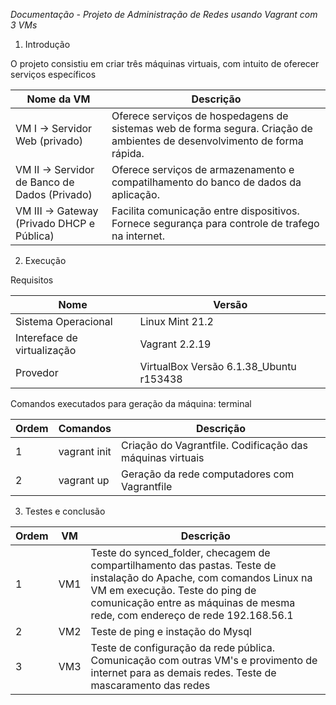 *Documentação - Projeto de Administração de Redes usando Vagrant com 3 VMs*

1. Introdução

O projeto consistiu em criar três máquinas virtuais, com intuito de oferecer serviços específicos

| Nome da VM  | Descrição |
| ------------- | ------------- |
|  VM I -> Servidor Web (privado)  | Oferece serviços de hospedagens de sistemas web de forma segura. Criação de ambientes de desenvolvimento de forma rápida.  |
| VM II -> Servidor de Banco de Dados (Privado)  | Oferece serviços de armazenamento e compatilhamento do banco de dados da aplicação.  |
| VM III ->  Gateway (Privado DHCP e Pública) | Facilita comunicação entre dispositivos. Fornece segurança para controle de trafego na internet. |

   
2. Execução

Requisitos

| Nome  | Versão |
| ------------- | ------------- |
| Sistema Operacional  | Linux Mint 21.2 |
| Intereface de virtualização  | Vagrant 2.2.19  |
| Provedor  |  VirtualBox Versão 6.1.38_Ubuntu r153438 |

Comandos executados para geração da máquina: terminal


| Ordem | Comandos | Descrição|
| ------------- | ------------- | ------------- |
| 1   | vagrant init    | Criação do Vagrantfile. Codificação das máquinas virtuais    |
| 2     | vagrant up      | Geração da rede computadores com Vagrantfile     |



   
3. Testes e conclusão

| Ordem | VM | Descrição|
| ------------- | ------------- | ------------- |
| 1   | VM1    | Teste do synced_folder, checagem de compartilhamento das pastas. Teste de instalação do Apache, com comandos Linux na VM em execução. Teste do ping de comunicação entre as máquinas de mesma rede, com endereço de rede 192.168.56.1|
| 2     | VM2     | Teste de ping e instação do Mysql     |
| 3     | VM3    | Teste de configuração da rede pública. Comunicação com outras VM's e provimento de internet para as demais redes. Teste de mascaramento das redes |


